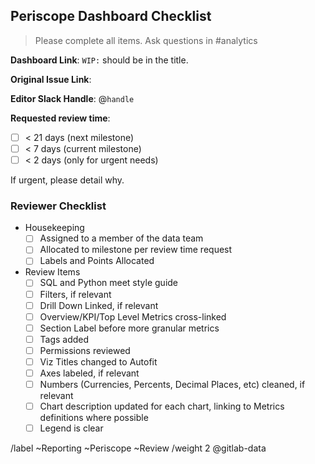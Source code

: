 ## Periscope Dashboard Checklist 

> Please complete all items. Ask questions in #analytics

**Dashboard Link**: 
`WIP:` should be in the title.

**Original Issue Link**:

**Editor Slack Handle**: @`handle`

**Requested review time**:
  - [ ] < 21 days (next milestone)
  - [ ] < 7 days (current milestone)
  - [ ] < 2 days (only for urgent needs)

If urgent, please detail why.

### Reviewer Checklist

* Housekeeping
  - [ ] Assigned to a member of the data team
  - [ ] Allocated to milestone per review time request
  - [ ] Labels and Points Allocated

* Review Items
   * [ ] SQL and Python meet style guide
   * [ ] Filters, if relevant
   * [ ] Drill Down Linked, if relevant
   * [ ] Overview/KPI/Top Level Metrics cross-linked
   * [ ] Section Label before more granular metrics
   * [ ] Tags added
   * [ ] Permissions reviewed
   * [ ] Viz Titles changed to Autofit
   * [ ] Axes labeled, if relevant
   * [ ] Numbers (Currencies, Percents, Decimal Places, etc) cleaned, if relevant
   * [ ] Chart description updated for each chart, linking to Metrics definitions where possible
   * [ ] Legend is clear

/label ~Reporting ~Periscope ~Review
/weight 2
@gitlab-data